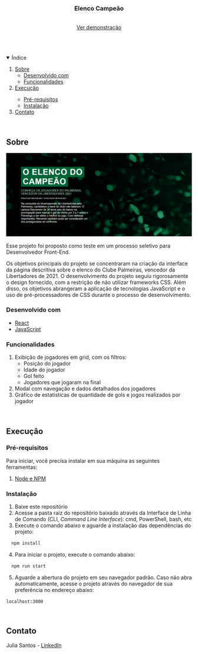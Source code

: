 <br />
<br />

  <h3 align="center">Elenco Campeão</h3>

  <p align="center">
    <br />
    <a target="_blank" href="https://desafio-frontend-editora-globo.vercel.app/">Ver demonstração</a>
  </p>

<br />
<br />
<br />

<details open="open">
  <summary>Índice</summary>
  <ol>
    <li>
      <a href="#sobre">Sobre</a>
      <ul>
        <li><a href="#desenvolvido-com">Desenvolvido com</a></li>
        <li><a href="#funcionalidades">Funcionalidades</a></li>
      </ul>
    </li>
    <li>
      <a href="#executando">Execução</a></li>
      <ul>
        <li><a href="#pré-requisitos">Pré-requisitos</a></li>
        <li><a href="#instalacão">Instalação</a></li>
      </ul>
    </li>
    <li><a href="#contato">Contato</a></li>
  </ol>
</details>

<br />

## Sobre

![Alt text](./public/image-1.png)
<br />

Esse projeto foi proposto como teste em um processo seletivo para Desenvolvedor Front-End.

Os objetivos principais do projeto se concentraram na criação da interface da página descritiva sobre o elenco do Clube Palmeiras, vencedor da Libertadores de 2021. O desenvolvimento do projeto seguiu rigorosamente o design fornecido, com a restrição de não utilizar frameworks CSS. Além disso, os objetivos abrangeram a aplicação de tecnologias JavaScript e o uso de pré-processadores de CSS durante o processo de desenvolvimento.

### Desenvolvido com

* [React](http://reactjs.org)
* [JavaScript](https://developer.mozilla.org/en-US/docs/Web/JavaScript)

### Funcionalidades
1. Exibição de jogadores em grid, com os filtros:
    * Posição do jogador
    * Idade do jogador
    * Gol feito
    * Jogadores que jogaram na final
2. Modal com navegação e dados detalhados dos jogadores
3. Gráfico de estatisticas de quantidade de gols e jogos realizados por jogador

<br />

## Execução

### Pré-requisitos

Para iniciar, você precisa instalar em sua máquina as seguintes ferramentas:
1. [Node e NPM](http://nodejs.org)

### Instalação

1. Baixe este repositório
2. Acesse a pasta raiz do repositório baixado através da Interface de Linha de Comando (CLI, *Command Line Interface*): cmd, PowerShell, bash, etc
3. Execute o comando abaixo e aguarde a instalação das dependências do projeto:

  ```sh
    npm install
  ```

4. Para iniciar o projeto, execute o comando abaixo:

  ```sh
    npm run start
  ```

5. Aguarde a abertura do projeto em seu navegador padrão. Caso não abra automaticamente, acesse o projeto através do navegador de sua preferência no endereço abaixo:

  ```http
  localhost:3000
  ```

<br />

## Contato

Julia Santos - [LinkedIn](https://www.linkedin.com/in/sjulia-/)
